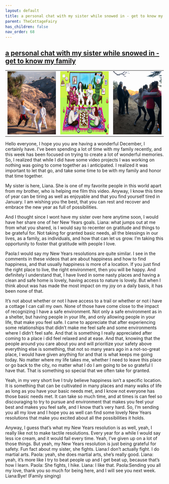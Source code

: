 ```yaml
---
layout: default
title: a personal chat with my sister while snowed in - get to know my family
parent: TheCottageFairy
has_children: false
nav_order: 68
---
```


## [a personal chat with my sister while snowed in - get to know my family](https://www.youtube.com/watch?v=yo9s9P-Xugg)

<div>
<table align="center">
	<tr>
		<td align="center">
			<img src="../../posters/a_personal_chat_with_my_sister_while_snowed_in_-_get_to_know_my_family-[yo9s9P-Xugg]/generated_00.png" height="200" width="200"/>
		</td>
		<td align="center">
			<img src="../../posters/a_personal_chat_with_my_sister_while_snowed_in_-_get_to_know_my_family-[yo9s9P-Xugg]/generated_01.png" height="200" width="200"/>
		</td>
		<td align="center">
			<img src="../../posters/a_personal_chat_with_my_sister_while_snowed_in_-_get_to_know_my_family-[yo9s9P-Xugg]/generated_02.png" height="200" width="200"/>
		</td>
	</tr>
</table>
</div>

Hello everyone, I hope you you are having a wonderful December, I certainly have. I’ve been spending a lot of time with my family recently, and this week has been focused on trying to create a lot of wonderful memories. So, I realized that while I did have some video projects I was working on nothing was going to come together as i anticipated. I realized it was important to let that go, and take some time to be with my family and honor that time together.

My sister is here, Liana. She is one of my favorite people in this world apart from my brother, who is helping me film this video. Anyway, I know this time of year can be tiring as well as enjoyable and that you find yourself tired in January. I am wishing you the best, that you can rest and recover and embrace the new year as full of possibilities.

And I thought since I wont have my sister over here anytime soon, I would have her share one of her New Years goals. Liana: what jumps out at me from what you shared, is I would say to recenter on gratitude and things to be grateful for. Not taking for granted basic needs, all the blessings in our lives, as a family, as individuals, and how that can let us grow. I’m taking this opportunity to foster that gratitude with people I love.

Paola:I would say my New Years resolutions are quite similar. I see in the comments in these videos that are about happiness and how to find happiness, and that usually happiness is more of a location. If you just find the right place to live, the right environment, then you will be happy. And definitely I understand that, I have lived in some nasty places and having a clean and safe home is lovely, having access to nature is lovely. But when I think about was has made the most impact on my joy on a daily basis, it has been none of that.

It’s not about whether or not I have access to a trail or whether or not i have a cottage I can call my own. None of those have come close to the impact of recognizing I have a safe environment. Not only a safe environment as in a shelter, but having people in your life, and only allowing people in your life, that make you feel safe. I came to appreciate that after experiencing some relationships that didn’t make me feel safe and some environments where I didn’t feel safe. And that is something I really appreciated after coming to a place i did feel relaxed and at ease. And that, knowing that the people around you care about you and will prioritize your safety above everything else is something, that not so many years ago in a not-so-great place, I would have given anything for and that is what keeps me going today. No matter where my life takes me, whether I need to leave this place or go back to the city, no matter what I do I am going to be so grateful I have that. That is something so special that we often take for granted.

Yeah, in my very short live I truly believe happiness isn’t a specific location. It is something that can be cultivated in many places and many walks of life as long as you have your basic needs met, and I know not everyone has those basic needs met. It can take so much time, and at times is can feel so discouraging to try to pursue and environment that makes you feel your best and makes you feel safe, and I know that’s very hard. So, I’m sending you all my love and I hope you as well can find some lovely New Years resolutions that make you excited about all the possibilities it holds.

Anyway, I guess that’s what my New Years resolution is as well, yeah, I really like not to make tactile resolutions. Every year for a while I would say less ice cream, and it would fail every time. Yeah, I’ve given up on a lot of those things. But yeah, my New Years resolution is just being grateful for safety. Fun fact about my sister, she fights. Liana:I don’t actually fight. I do martial arts. Paola: yeah, she does martial arts, she’s really good. Liana: yeah, it’s more like I try to beat people up and I get beat up, because that’s how I learn. Paola: She fights, I hike. Liana: I like that. Paola:Sending you all my love, thank you so much for being here, and I will see you next week. Liana:Bye! (Family singing)